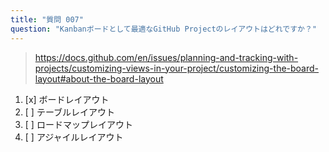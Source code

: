 ```yaml
---
title: "質問 007"
question: "Kanbanボードとして最適なGitHub Projectのレイアウトはどれですか？"
---
```



> https://docs.github.com/en/issues/planning-and-tracking-with-projects/customizing-views-in-your-project/customizing-the-board-layout#about-the-board-layout
1. [x] ボードレイアウト
1. [ ] テーブルレイアウト
1. [ ] ロードマップレイアウト
1. [ ] アジャイルレイアウト